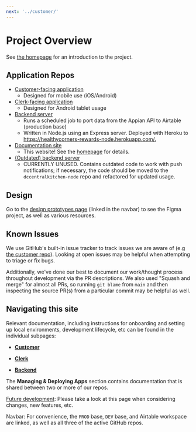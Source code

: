 ```yaml
---
next: '../customer/'
---
```


# Project Overview

See [the homepage](/#introduction) for an introduction to the project.

## Application Repos

- [Customer-facing application](https://github.com/calblueprint/dccentralkitchen)
  - Designed for mobile use (iOS/Android)
- [Clerk-facing application](https://github.com/calblueprint/dccentralkitchen-clerks)
  - Designed for Android tablet usage
- [Backend server](https://github.com/calblueprint/dccentralkitchen-node)
  - Runs a scheduled job to port data from the Appian API to Airtable (production base)
  - Written in Node.js using an Express server. Deployed with Heroku to <https://healthycorners-rewards-node.herokuapp.com/.>
- [Documentation site](https://healthycorners-rewards.netlify.app/)
  - This website! See the [homepage](/#editing-this-site) for details.
- [(Outdated) backend server](https://github.com/calblueprint/dccentralkitchen-backend)
  - CURRENTLY UNUSED. Contains outdated code to work with push notifications; if necessary, the code should be moved to the `dccentralkitchen-node` repo and refactored for updated usage.

## Design

Go to the [design prototypes page](../design) (linked in the navbar) to see the Figma project, as well as various resources.

## Known Issues

We use GitHub's built-in issue tracker to track issues we are aware of (e.g [the customer repo](https://github.com/calblueprint/dccentralkitchen/issues)). Looking at open issues may be helpful when attempting to triage or fix bugs.

Additionally, we've done our best to document our work/thought process throughout development via the PR descriptions. We also used "Squash and merge" for almost all PRs, so running `git blame` from `main` and then inspecting the source PR(s) from a particular commit may be helpful as well.

## Navigating this site

Relevant documentation, including instructions for onboarding and setting up local environments, development lifecycle, etc can be found in the individual subpages:

- **[Customer](/customer)**

- **[Clerk](/clerk)**

- **[Backend](/node)**

The **Managing & Deploying Apps** section contains documentation that is shared between two or more of our repos.

[Future development](./future.md): Please take a look at this page when considering changes, new features, etc.

Navbar: For convenience, the `PROD` base, `DEV` base, and Airtable workspace are linked, as well as all three of the active GitHub repos.
